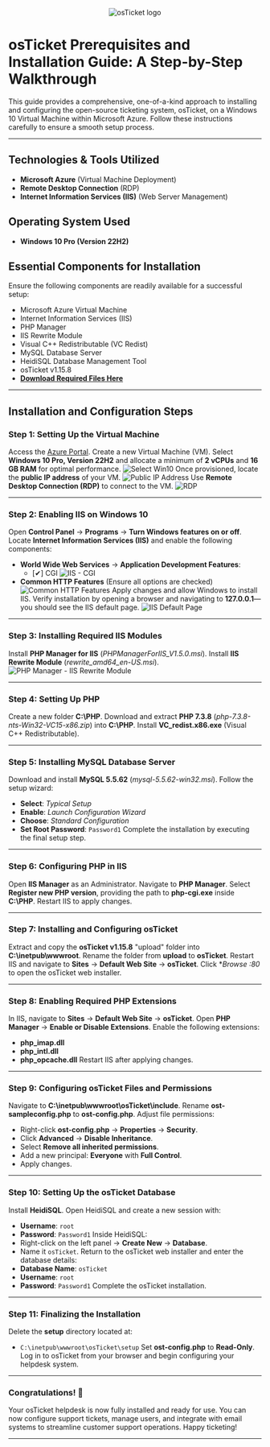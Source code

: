 <p align="center">
<img src="https://github.com/user-attachments/assets/c46376f6-f693-497c-bce2-87110e834d6a" alt="osTicket logo"/>
</p>

# osTicket Prerequisites and Installation Guide: A Step-by-Step Walkthrough

This guide provides a comprehensive, one-of-a-kind approach to installing and configuring the open-source ticketing system, osTicket, on a Windows 10 Virtual Machine within Microsoft Azure. Follow these instructions carefully to ensure a smooth setup process.

---

## **Technologies & Tools Utilized**
- **Microsoft Azure** (Virtual Machine Deployment)
- **Remote Desktop Connection** (RDP)
- **Internet Information Services (IIS)** (Web Server Management)

## **Operating System Used**
- **Windows 10 Pro (Version 22H2)**

## **Essential Components for Installation**
Ensure the following components are readily available for a successful setup:
- Microsoft Azure Virtual Machine
- Internet Information Services (IIS)
- PHP Manager
- IIS Rewrite Module
- Visual C++ Redistributable (VC Redist)
- MySQL Database Server
- HeidiSQL Database Management Tool
- osTicket v1.15.8
- **[Download Required Files Here](https://drive.google.com/drive/u/0/folders/1APMfNyfNzcxZC6EzdaNfdZsUwxWYChf6)**

---

## **Installation and Configuration Steps**

### **Step 1: Setting Up the Virtual Machine**
Access the [Azure Portal](https://portal.azure.com/).
Create a new Virtual Machine (VM).
Select **Windows 10 Pro, Version 22H2** and allocate a minimum of **2 vCPUs** and **16 GB RAM** for optimal performance.
![Select Win10](https://github.com/user-attachments/assets/8e9dce51-4ff6-46ee-869a-eb9d11ad2dc0)
Once provisioned, locate the **public IP address** of your VM.
![Public IP Address](https://github.com/user-attachments/assets/172583ce-971c-4d52-b202-6e4cbf39d414)
Use **Remote Desktop Connection (RDP)** to connect to the VM.
![RDP](https://github.com/user-attachments/assets/82ee1949-1b4d-42e5-bb69-e85222f62b61)


---

### **Step 2: Enabling IIS on Windows 10**
Open **Control Panel** → **Programs** → **Turn Windows features on or off**.
Locate **Internet Information Services (IIS)** and enable the following components:
   - **World Wide Web Services** → **Application Development Features**:
     - [✔] CGI
![IIS - CGI](https://github.com/user-attachments/assets/574922e5-cbbf-4b79-a347-6ff0498bd3b8)
   - **Common HTTP Features** (Ensure all options are checked)
![Common HTTP Features](https://github.com/user-attachments/assets/2c569e90-6c24-4ea3-a5a5-58f13e30bd2b)
Apply changes and allow Windows to install IIS.
Verify installation by opening a browser and navigating to **127.0.0.1**—you should see the IIS default page.
![IIS Default Page](https://github.com/user-attachments/assets/92cc812e-cb14-4393-a4f8-92d90b490079)

---

### **Step 3: Installing Required IIS Modules**
Install **PHP Manager for IIS** (_PHPManagerForIIS_V1.5.0.msi_).
Install **IIS Rewrite Module** (_rewrite_amd64_en-US.msi_).
![PHP Manager - IIS Rewrite Module](https://github.com/user-attachments/assets/4c32cf54-ef11-469c-bb00-15e936f1dc22)


---

### **Step 4: Setting Up PHP**
Create a new folder **C:\PHP**.
Download and extract **PHP 7.3.8** (_php-7.3.8-nts-Win32-VC15-x86.zip_) into **C:\PHP**.
Install **VC_redist.x86.exe** (Visual C++ Redistributable).

---

### **Step 5: Installing MySQL Database Server**
Download and install **MySQL 5.5.62** (_mysql-5.5.62-win32.msi_).
Follow the setup wizard:
   - **Select**: _Typical Setup_
   - **Enable**: _Launch Configuration Wizard_
   - **Choose**: _Standard Configuration_
   - **Set Root Password**: `Password1`
Complete the installation by executing the final setup step.

---

### **Step 6: Configuring PHP in IIS**
Open **IIS Manager** as an Administrator.
Navigate to **PHP Manager**.
Select **Register new PHP version**, providing the path to **php-cgi.exe** inside **C:\PHP**.
Restart IIS to apply changes.

---

### **Step 7: Installing and Configuring osTicket**
Extract and copy the **osTicket v1.15.8** "upload" folder into **C:\inetpub\wwwroot**.
Rename the folder from **upload** to **osTicket**.
Restart IIS and navigate to **Sites** → **Default Web Site** → **osTicket**.
Click **Browse *:80** to open the osTicket web installer.

---

### **Step 8: Enabling Required PHP Extensions**
In IIS, navigate to **Sites** → **Default Web Site** → **osTicket**.
Open **PHP Manager** → **Enable or Disable Extensions**.
Enable the following extensions:
   - **php_imap.dll**
   - **php_intl.dll**
   - **php_opcache.dll**
Restart IIS after applying changes.

---

### **Step 9: Configuring osTicket Files and Permissions**
Navigate to **C:\inetpub\wwwroot\osTicket\include**.
Rename **ost-sampleconfig.php** to **ost-config.php**.
Adjust file permissions:
   - Right-click **ost-config.php** → **Properties** → **Security**.
   - Click **Advanced** → **Disable Inheritance**.
   - Select **Remove all inherited permissions**.
   - Add a new principal: **Everyone** with **Full Control**.
   - Apply changes.

---

### **Step 10: Setting Up the osTicket Database**
Install **HeidiSQL**.
Open HeidiSQL and create a new session with:
   - **Username**: `root`
   - **Password**: `Password1`
Inside HeidiSQL:
   - Right-click on the left panel → **Create New** → **Database**.
   - Name it `osTicket`.
Return to the osTicket web installer and enter the database details:
   - **Database Name**: `osTicket`
   - **Username**: `root`
   - **Password**: `Password1`
Complete the osTicket installation.

---

### **Step 11: Finalizing the Installation**
Delete the **setup** directory located at:
   - `C:\inetpub\wwwroot\osTicket\setup`
Set **ost-config.php** to **Read-Only**.
Log in to osTicket from your browser and begin configuring your helpdesk system.

---

### **Congratulations!** 🎉
Your osTicket helpdesk is now fully installed and ready for use. You can now configure support tickets, manage users, and integrate with email systems to streamline customer support operations. Happy ticketing!

---
